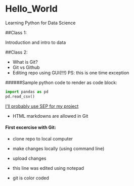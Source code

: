 # Hello_World
Learning Python for Data Science


##Class 1:

Introduction and intro to data


##Class 2:

* What is Git?
* Git vs Github
* Editing repo using GUI(!!!) PS: this is one time exception



######Sample python code to render as code block:

```python 
import pandas as pd
pd.read_csv()

```

[I'll probably use SEP for my project](plato.stanford.edu)


* HTML markdowns are allowed in Git

#### First excercise with Git:

* clone repo to local computer
* make changes locally (using command line)
* upload changes 

* this line was edited using notepad
* git is color coded


